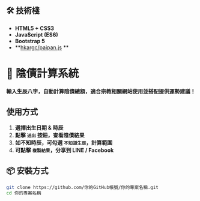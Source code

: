 ## 🛠 技術棧
- **HTML5 + CSS3** 
- **JavaScript (ES6)** 
- **Bootstrap 5** 
- **[hkargc/paipan.js](https://github.com/hkargc/paipan) **


# 📜 陰債計算系統 

**輸入生辰八字，自動計算陰債總額，適合宗教相關網站使用並搭配提供運勢建議！**

##  **使用方式**
1. **選擇出生日期 & 時辰** 
2. **點擊 `送出` 按鈕，查看陰債結果**  
3. **如不知時辰，可勾選 `不知道生辰`，計算範圍**  
4. **可點擊 `複製結果`，分享到 LINE / Facebook**  

## 📦 **安裝方式**
```sh
git clone https://github.com/你的GitHub帳號/你的專案名稱.git
cd 你的專案名稱
